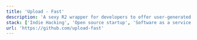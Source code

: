 ```yaml
---
title: 'Upload - Fast'
description: 'A sexy R2 wrapper for developers to offer user-generated content in their apps'
stack: ['Indie Hacking', 'Open source startup', 'Software as a service']
url: 'https://github.com/upload-fast'
---
```

